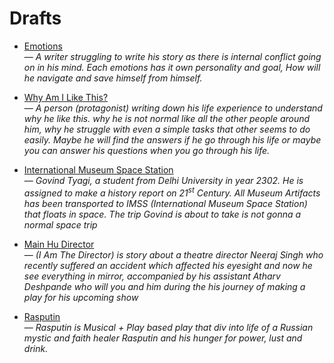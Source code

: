 # Drafts

- [Emotions](emotions/en.md)  
  — *A writer struggling to write his story as there is internal conflict going on in his mind. Each emotions has it own personality and goal, How will he navigate and save himself from himself.*

- [Why Am I Like This?](why-am-i-like-this/en.md)  
  — *A person (protagonist) writing down his life experience to understand why he like this. why he is not normal like all the other people around him, why he struggle with even a simple tasks that other seems to do easily. Maybe he will find the answers if he go through his life or maybe you can answer his questions when you go through his life.*

- [International Museum Space Station](imss/en.md)  
  — *Govind Tyagi, a student from Delhi University in year 2302. He is assigned to make a history report on 21<sup>st</sup> Century. All Museum Artifacts has been transported to IMSS (International Museum Space Station) that floats in space. The trip Govind is about to take is not gonna a normal space trip*

- [Main Hu Director](main-hu-director/hi.md)  
— *(I Am The Director) is story about a theatre director Neeraj Singh who recently suffered an accident which affected his eyesight and now he see everything in mirror, accompanied by his assistant Atharv Deshpande who will you and him during the his journey of making a play for his upcoming show*

- [Rasputin](rasputin/en.md)  
— *Rasputin is Musical + Play based play that div into life of a Russian mystic and faith healer Rasputin and his hunger for power, lust and drink.*